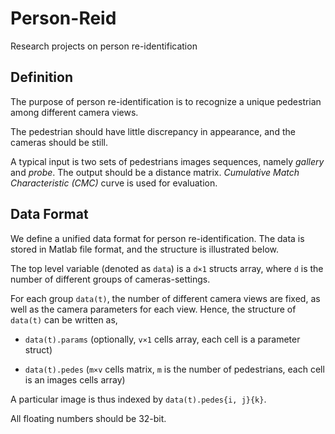 # Person-Reid #

Research projects on person re-identification


## Definition ##

The purpose of person re-identification is to recognize a unique pedestrian
among different camera views.

The pedestrian should have little discrepancy in appearance, and the cameras
should be still.

A typical input is two sets of pedestrians images sequences, namely *gallery*
and *probe*. The output should be a distance matrix. *Cumulative Match
Characteristic (CMC)* curve is used for evaluation.


## Data Format ##

We define a unified data format for person re-identification. The data is 
stored in Matlab file format, and the structure is illustrated below.

The top level variable (denoted as `data`) is a `d×1` structs array, where `d` 
is the number of different groups of cameras-settings.

For each group `data(t)`, the number of different camera views are fixed, as 
well as the camera parameters for each view. Hence, the structure of `data(t)`
can be written as,

* `data(t).params` (optionally, `v×1` cells array, each cell is a parameter struct)

* `data(t).pedes` (`m×v` cells matrix, `m` is the number of pedestrians, each cell
is an images cells array)

A particular image is thus indexed by `data(t).pedes{i, j}{k}`.

All floating numbers should be 32-bit.
